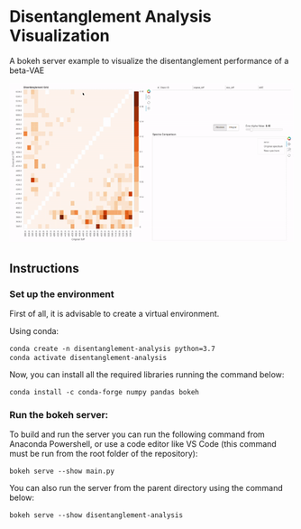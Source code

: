 # Disentanglement Analysis Visualization
A bokeh server example to visualize the disentanglement performance of a beta-VAE

![Tool example](https://github.com/raul-santovena/disentanglement-analysis/blob/main/example.gif)

## Instructions
### Set up the environment
First of all, it is advisable to create a virtual environment.

Using conda:

    conda create -n disentanglement-analysis python=3.7
    conda activate disentanglement-analysis
  
Now, you can install all the required libraries running the command below:

    conda install -c conda-forge numpy pandas bokeh

### Run the bokeh server:
To build and run the server you can run the following command from Anaconda Powershell, or use a code editor like VS Code (this command must be run from the root folder of the repository):

    bokeh serve --show main.py 
    
You can also run the server from the parent directory using the command below:

    bokeh serve --show disentanglement-analysis  

